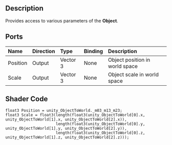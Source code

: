 ## Description

Provides access to various parameters of the **Object**.

## Ports

| Name        | Direction           | Type  | Binding | Description |
|:------------ |:-------------|:-----|:---|:---|
| Position      | Output | Vector 3 | None | Object position in world space |
| Scale       | Output | Vector 3 | None | Object scale in world space |

## Shader Code

```
float3 Position = unity_ObjectToWorld._m03_m13_m23;
float3 Scale = float3(length(float3(unity_ObjectToWorld[0].x, unity_ObjectToWorld[1].x, unity_ObjectToWorld[2].x)),
                      length(float3(unity_ObjectToWorld[0].y, unity_ObjectToWorld[1].y, unity_ObjectToWorld[2].y)),
                      length(float3(unity_ObjectToWorld[0].z, unity_ObjectToWorld[1].z, unity_ObjectToWorld[2].z)));
```